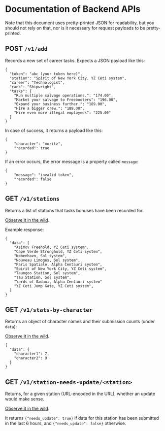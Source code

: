 # Documentation of Backend APIs

Note that this document uses pretty-printed JSON for readability,
but you should not rely on that, nor is it necessary for request
payloads to be pretty-printed.

## POST `/v1/add`

Records a new set of career tasks. Expects a JSON payload like this:

    {
      "token": "abc (your token here)",
      "station": "Spirit of New York City, YZ Ceti system",
      "career": "Technologist",
      "rank": "Shipwright",
      "tasks": {
        "Run multiple salvage operations.": "174.00",
        "Market your salvage to Freebooters": "196.00",
        "Expand your business further.": "189.00",
        "Hire a bigger crew.": "189.00",
        "Hire even more illegal employees": "225.00"
      }
    }

In case of success, it returns a payload like this:

    {
        "character": "moritz",
        "recorded": true
    }

If an error occurs, the error message is a property called `message`:

    {
        "message": "invalid token",
        "recorded": false
    }

## GET `/v1/stations`

Returns a list of stations that tasks bonuses have been recorded for.

[Observe it in the wild](https://ctt.tauguide.de/v1/stations).

Example response:

    {
      "data": [
        "Asimov Freehold, YZ Ceti system",
        "Cape Verde Stronghold, YZ Ceti system",
        "København, Sol system",
        "Nouveau Limoges, Sol system",
        "Paris Spatiale, Alpha Centauri system",
        "Spirit of New York City, YZ Ceti system",
        "Taungoo Station, Sol system",
        "Tau Station, Sol system",
        "Yards of Gadani, Alpha Centauri system"
        "YZ Ceti Jump Gate, YZ Ceti system",
      ]
    }


## GET `/v1/stats-by-character`

Returns an object of character names and their submission counts (under `data`):

[Observe it in the wild](https://ctt.tauguide.de/v1/stats-by-character).

    {
      "data": {
        "character1": 7,
        "character2": 9
      }
    }

## GET `/v1/station-needs-update/<station>`

Returns, for a given station (URL-encoded in the URL), whether an update would make sense.

[Observe it in the wild](https://ctt.tauguide.de/v1/station-needs-update/Spirit%20of%20New%20York%20City%2C%20YZ%20Ceti%20system).

It returns `{"needs_update": true}` if data for this station has been submitted in the last 6 hours, and `{"needs_update": false}` otherwise.
